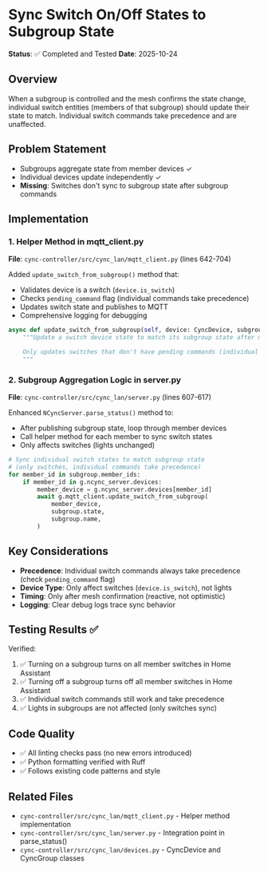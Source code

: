 <!-- 8491950f-d054-42c7-8d1b-4e673713adff 450a889c-7756-4931-916d-8e453a6aadea -->
# Sync Switch On/Off States to Subgroup State

**Status**: ✅ Completed and Tested
**Date**: 2025-10-24

## Overview

When a subgroup is controlled and the mesh confirms the state change, individual switch entities (members of that subgroup) should update their state to match. Individual switch commands take precedence and are unaffected.

## Problem Statement

- Subgroups aggregate state from member devices ✓
- Individual devices update independently ✓
- **Missing**: Switches don't sync to subgroup state after subgroup commands

## Implementation

### 1. Helper Method in mqtt_client.py

**File**: `cync-controller/src/cync_lan/mqtt_client.py` (lines 642-704)

Added `update_switch_from_subgroup()` method that:
- Validates device is a switch (`device.is_switch`)
- Checks `pending_command` flag (individual commands take precedence)
- Updates switch state and publishes to MQTT
- Comprehensive logging for debugging

```python
async def update_switch_from_subgroup(self, device: CyncDevice, subgroup_state: int, subgroup_name: str) -> bool:
    """Update a switch device state to match its subgroup state after mesh confirmation.

    Only updates switches that don't have pending commands (individual commands take precedence).
    """
```

### 2. Subgroup Aggregation Logic in server.py

**File**: `cync-controller/src/cync_lan/server.py` (lines 607-617)

Enhanced `NCyncServer.parse_status()` method to:
- After publishing subgroup state, loop through member devices
- Call helper method for each member to sync switch states
- Only affects switches (lights unchanged)

```python
# Sync individual switch states to match subgroup state
# (only switches, individual commands take precedence)
for member_id in subgroup.member_ids:
    if member_id in g.ncync_server.devices:
        member_device = g.ncync_server.devices[member_id]
        await g.mqtt_client.update_switch_from_subgroup(
            member_device,
            subgroup.state,
            subgroup.name,
        )
```

## Key Considerations

- **Precedence**: Individual switch commands always take precedence (check `pending_command` flag)
- **Device Type**: Only affect switches (`device.is_switch`), not lights
- **Timing**: Only after mesh confirmation (reactive, not optimistic)
- **Logging**: Clear debug logs trace sync behavior

## Testing Results ✅

Verified:
1. ✅ Turning on a subgroup turns on all member switches in Home Assistant
2. ✅ Turning off a subgroup turns off all member switches in Home Assistant
3. ✅ Individual switch commands still work and take precedence
4. ✅ Lights in subgroups are not affected (only switches sync)

## Code Quality

- ✅ All linting checks pass (no new errors introduced)
- ✅ Python formatting verified with Ruff
- ✅ Follows existing code patterns and style

## Related Files

- `cync-controller/src/cync_lan/mqtt_client.py` - Helper method implementation
- `cync-controller/src/cync_lan/server.py` - Integration point in parse_status()
- `cync-controller/src/cync_lan/devices.py` - CyncDevice and CyncGroup classes

